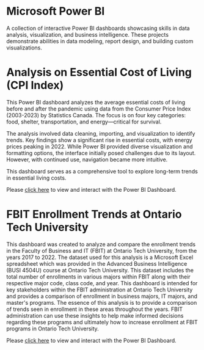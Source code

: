 # Microsoft Power BI
A collection of interactive Power BI dashboards showcasing skills in data analysis, visualization, and business intelligence. These projects demonstrate abilities in data modeling, report design, and building custom visualizations.

# Analysis on Essential Cost of Living (CPI Index)
This Power BI dashboard analyzes the average essential costs of living before and after the pandemic using data from the Consumer Price Index (2003-2023) by Statistics Canada. The focus is on four key categories: food, shelter, transportation, and energy—critical for survival.

The analysis involved data cleaning, importing, and visualization to identify trends. Key findings show a significant rise in essential costs, with energy prices peaking in 2022. While Power BI provided diverse visualization and formatting options, the interface initially posed challenges due to its layout. However, with continued use, navigation became more intuitive.

This dashboard serves as a comprehensive tool to explore long-term trends in essential living costs.

Please [click here](https://app.powerbi.com/view?r=eyJrIjoiYmQ1YzgxMGYtOWI3My00MmI1LWE3YWItOWQyNDM4NmY1YTBmIiwidCI6IjUxY2NhMGUxLTJkNWEtNGQxYi1hYTlhLWRkYWFhNzhhZWVjMiJ9) to view and interact with the Power BI Dashboard. 

# FBIT Enrollment Trends at Ontario Tech University
This dashboard was created to analyze and compare the enrollment trends in the Faculty of Business and IT (FBIT) at Ontario Tech University, from the years 2017 to 2022. The dataset used for this analysis is a Microsoft Excel spreadsheet which was provided in the Advanced Business Intelligence (BUSI 4504U) course at Ontario Tech University. This dataset includes the total number of enrollments in various majors within FBIT along with their respective major code, class code, and year. This dashboard is intended for key stakeholders within the FBIT administration at Ontario Tech University and provides a comparison of enrollment in business majors, IT majors, and master's programs. The essence of this analysis is to provide a comparison of trends seen in enrollment in these areas throughout the years. FBIT administration can use these insights to help make informed decisions regarding these programs and ultimately how to increase enrollment at FBIT programs in Ontario Tech University.

Please [click here](https://app.fabric.microsoft.com/view?r=eyJrIjoiZTBiMzg5NDctZTlkNi00NzBhLTkxNTgtMjQyOTRjZTdmN2ZiIiwidCI6IjUxY2NhMGUxLTJkNWEtNGQxYi1hYTlhLWRkYWFhNzhhZWVjMiJ9) to view and interact with the Power BI Dashboard.

